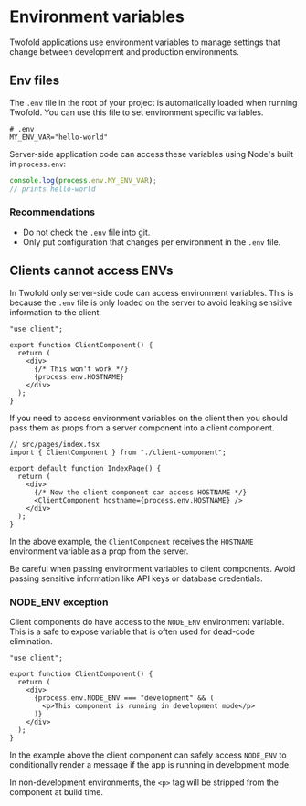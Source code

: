 # Environment variables

Twofold applications use environment variables to manage settings that change between development and production environments.

## Env files

The `.env` file in the root of your project is automatically loaded when running Twofold. You can use this file to set environment specific variables.

```dotenv
# .env
MY_ENV_VAR="hello-world"
```

Server-side application code can access these variables using Node's built in `process.env`:

```ts
console.log(process.env.MY_ENV_VAR);
// prints hello-world
```

### Recommendations

- Do not check the `.env` file into git.
- Only put configuration that changes per environment in the `.env` file.

## Clients cannot access ENVs

In Twofold only server-side code can access environment variables. This is because the `.env` file is only loaded on the server to avoid leaking sensitive information to the client.

```tsx
"use client";

export function ClientComponent() {
  return (
    <div>
      {/* This won't work */}
      {process.env.HOSTNAME}
    </div>
  );
}
```

If you need to access environment variables on the client then you should pass them as props from a server component into a client component.

```tsx
// src/pages/index.tsx
import { ClientComponent } from "./client-component";

export default function IndexPage() {
  return (
    <div>
      {/* Now the client component can access HOSTNAME */}
      <ClientComponent hostname={process.env.HOSTNAME} />
    </div>
  );
}
```

In the above example, the `ClientComponent` receives the `HOSTNAME` environment variable as a prop from the server.

Be careful when passing environment variables to client components. Avoid passing sensitive information like API keys or database credentials.

### NODE_ENV exception

Client components do have access to the `NODE_ENV` environment variable. This is a safe to expose variable that is often used for dead-code elimination.

```tsx
"use client";

export function ClientComponent() {
  return (
    <div>
      {process.env.NODE_ENV === "development" && (
        <p>This component is running in development mode</p>
      )}
    </div>
  );
}
```

In the example above the client component can safely access `NODE_ENV` to conditionally render a message if the app is running in development mode.

In non-development environments, the `<p>` tag will be stripped from the component at build time.
